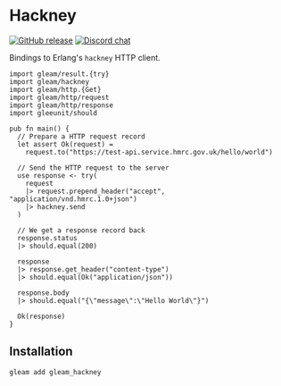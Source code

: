 # Hackney

<a href="https://github.com/gleam-lang/hackney/releases"><img src="https://img.shields.io/github/release/gleam-lang/hackney" alt="GitHub release"></a>
<a href="https://discord.gg/Fm8Pwmy"><img src="https://img.shields.io/discord/768594524158427167?color=blue" alt="Discord chat"></a>

Bindings to Erlang's `hackney` HTTP client.

```gleam
import gleam/result.{try}
import gleam/hackney
import gleam/http.{Get}
import gleam/http/request
import gleam/http/response
import gleeunit/should

pub fn main() {
  // Prepare a HTTP request record
  let assert Ok(request) =
    request.to("https://test-api.service.hmrc.gov.uk/hello/world")

  // Send the HTTP request to the server
  use response <- try(
    request
    |> request.prepend_header("accept", "application/vnd.hmrc.1.0+json")
    |> hackney.send
  )

  // We get a response record back
  response.status
  |> should.equal(200)

  response
  |> response.get_header("content-type")
  |> should.equal(Ok("application/json"))

  response.body
  |> should.equal("{\"message\":\"Hello World\"}")

  Ok(response)
}
```

## Installation

```shell
gleam add gleam_hackney
```
